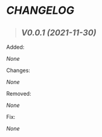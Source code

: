 # _CHANGELOG_

> ## _V0.0.1 (2021-11-30)_

Added:

  _None_

Changes:

  _None_

Removed:

  _None_

Fix:

  _None_
